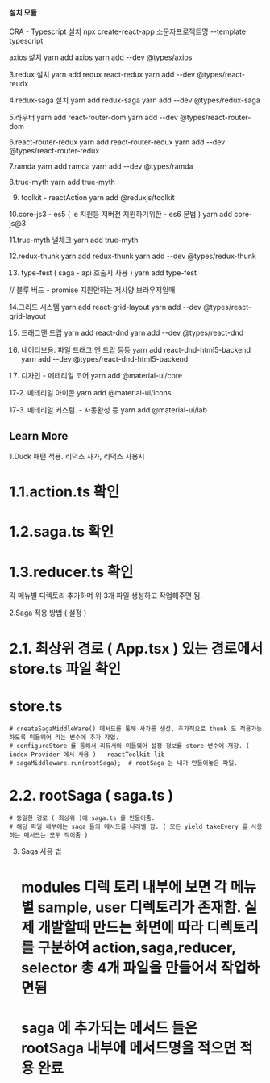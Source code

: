 #### 설치 모듈  ###

CRA - Typescript 설치
  npx create-react-app 소문자프로젝트명 --template typescript

axios 섩치
  yarn add axios 
  yarn add --dev @types/axios

3.redux 설치 
yarn add redux react-redux
yarn add --dev @types/react-reudx

4.redux-saga 설치
yarn add redux-saga
yarn add --dev @types/redux-saga

5.라우터
yarn add react-router-dom
yarn add --dev @types/react-router-dom

6.react-router-redux
yarn add react-router-redux
yarn add --dev @types/react-router-redux

7.ramda
yarn add ramda
yarn add --dev @types/ramda

8.true-myth
yarn add true-myth

9. toolkit - reactAction 
yarn add @reduxjs/toolkit

10.core-js3 - es5 ( ie 지원등 저버전 지원하기위한 - es6 문법 ) 
yarn add core-js@3

11.true-myth 널체크
yarn add true-myth

12.redux-thunk
yarn add redux-thunk
yarn add --dev @types/redux-thunk

13. type-fest  ( saga - api 호출시 사용 ) 
yarn add type-fest

// 블루 버드 - promise 지원안하는 저사양 브라우저일때 

14.그리드 시스템
yarn add react-grid-layout
yarn add --dev @types/react-grid-layout

15. 드래그앤 드랍 
yarn add react-dnd 
yarn add --dev @types/react-dnd

16. 네이티브용. 파일 드래그 앤 드랍 등등
yarn add react-dnd-html5-backend
yarn add --dev @types/react-dnd-html5-backend


17. 디자인 - 메테리얼 코어 
yarn add @material-ui/core

17-2. 메테리얼 아이콘 
yarn add @material-ui/icons

17-3. 메테리얼 커스텀. - 자동완성 등
yarn add @material-ui/lab


## Learn More

1.Duck 패턴 적용. 리덕스 사가, 리덕스 사용시 
 # 1.1.action.ts 확인 
 # 1.2.saga.ts 확인
 # 1.3.reducer.ts 확인 
 
 각 메뉴별 디렉토리 추가하며 위 3개 파일 생성하고 작업해주면 됨. 
 
 2.Saga 적용 방법  ( 설정 )
  # 2.1. 최상위 경로 ( App.tsx ) 있는 경로에서 store.ts 파일 확인 
  # store.ts 
    # createSagaMiddleWare() 메서드를 통해 사가를 생성, 추가적으로 thunk 도 적용가능하도록 미들웨어 라는 변수에 추가 작업. 
    # configureStore 를 통해서 리듀서와 미들웨어 설정 정보를 store 변수에 저장. ( index Provider 에서 사용 ) - reactToolkit lib
    # sagaMiddleware.run(rootSaga);  # rootSaga 는 내가 만들어놓은 파일. 
    
  # 2.2. rootSaga  ( saga.ts ) 
    # 동일한 경로 ( 최상위 )에 saga.ts 를 만들어줌. 
    # 해당 파일 내부에는 saga 들의 메서드를 나레벨 함. ( 모든 yield takeEvery 를 사용하는 메서드는 모두 적어줌 ) 
    
    
 3. Saga 사용 법 
    # modules 디렉 토리 내부에 보면 각 메뉴별 sample, user 디렉토리가 존재함. 실제 개발할때 만드는 화면에 따라 디렉토리를 구분하여 action,saga,reducer, selector 총 4개 파일을 만들어서 작업하면됨 
    # saga 에 추가되는 메서드 들은 rootSaga 내부에 메서드명을 적으면 적용 완료
    
  
    
  
    
    
    
      
 
 
 


